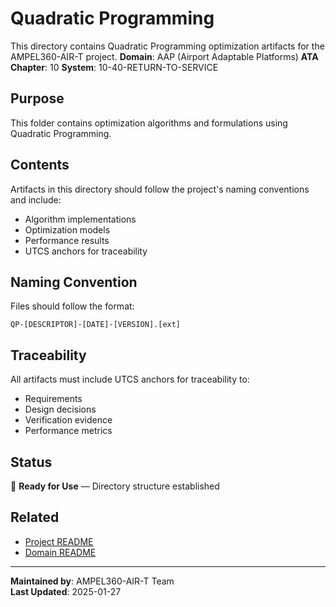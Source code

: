 # Quadratic Programming
This directory contains Quadratic Programming optimization artifacts for the AMPEL360-AIR-T project.
**Domain**: AAP (Airport Adaptable Platforms)
**ATA Chapter**: 10
**System**: 10-40-RETURN-TO-SERVICE

## Purpose
This folder contains optimization algorithms and formulations using Quadratic Programming.

## Contents
Artifacts in this directory should follow the project's naming conventions and include:
- Algorithm implementations
- Optimization models
- Performance results
- UTCS anchors for traceability

## Naming Convention
Files should follow the format:
```
QP-[DESCRIPTOR]-[DATE]-[VERSION].[ext]
```

## Traceability
All artifacts must include UTCS anchors for traceability to:
- Requirements
- Design decisions
- Verification evidence
- Performance metrics

## Status
🚧 **Ready for Use** — Directory structure established

## Related
- [Project README](../../../README.md)
- [Domain README](../../../../README.md)

---
**Maintained by**: AMPEL360-AIR-T Team  
**Last Updated**: 2025-01-27

